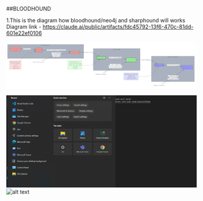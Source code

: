 ##BLOODHOUND

1.This is the diagram how bloodhound/neo4j and sharphound will works
Diagram link - https://claude.ai/public/artifacts/fdc45792-13f6-470c-81dd-601e22ef0106

![alt text](image.png)

![alt text]({89BFF293-0C13-4FFE-9354-83755B033C87}.png)
![
    ![alt text]({89BFF293-0C13-4FFE-9354-83755B033C87}-2.png)
]({89BFF293-0C13-4FFE-9354-83755B033C87}-1.png)































